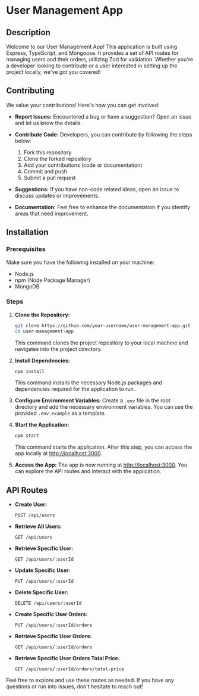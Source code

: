 # User Management App

## Description
Welcome to our User Management App! This application is built using Express, TypeScript, and Mongoose. It provides a set of API routes for managing users and their orders, utilizing Zod for validation. Whether you're a developer looking to contribute or a user interested in setting up the project locally, we've got you covered!

## Contributing
We value your contributions! Here's how you can get involved:

- **Report Issues:** Encountered a bug or have a suggestion? Open an issue and let us know the details.
- **Contribute Code:** Developers, you can contribute by following the steps below:
    1. Fork this repository
    2. Clone the forked repository
    3. Add your contributions (code or documentation)
    4. Commit and push
    5. Submit a pull request

- **Suggestions:** If you have non-code related ideas, open an issue to discuss updates or improvements.

- **Documentation:** Feel free to enhance the documentation if you identify areas that need improvement.

## Installation

### Prerequisites
Make sure you have the following installed on your machine:

- Node.js
- npm (Node Package Manager)
- MongoDB

### Steps

1. **Clone the Repository:**
    ```bash
    git clone https://github.com/your-username/user-management-app.git
    cd user-management-app
    ```
    This command clones the project repository to your local machine and navigates into the project directory.

2. **Install Dependencies:**
    ```bash
    npm install
    ```
    This command installs the necessary Node.js packages and dependencies required for the application to run.

3. **Configure Environment Variables:**
    Create a `.env` file in the root directory and add the necessary environment variables. You can use the provided `.env.example` as a template.

4. **Start the Application:**
    ```bash
    npm start
    ```
    This command starts the application. After this step, you can access the app locally at [http://localhost:3000](http://localhost:3000).

5. **Access the App:**
    The app is now running at [http://localhost:3000](http://localhost:3000). You can explore the API routes and interact with the application.

## API Routes

- **Create User:**
    ```http
    POST /api/users
    ```

- **Retrieve All Users:**
    ```http
    GET /api/users
    ```

- **Retrieve Specific User:**
    ```http
    GET /api/users/:userId
    ```

- **Update Specific User:**
    ```http
    PUT /api/users/:userId
    ```

- **Delete Specific User:**
    ```http
    DELETE /api/users/:userId
    ```

- **Create Specific User Orders:**
    ```http
    PUT /api/users/:userId/orders
    ```

- **Retrieve Specific User Orders:**
    ```http
    GET /api/users/:userId/orders
    ```

- **Retrieve Specific User Orders Total Price:**
    ```http
    GET /api/users/:userId/orders/total-price
    ```

Feel free to explore and use these routes as needed. If you have any questions or run into issues, don't hesitate to reach out!
